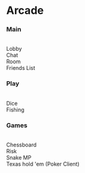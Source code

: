 # Arcade


### Main
<br>
Lobby
<br>
Chat
<br>
Room
<br>
Friends List


### Play
<br>
Dice
<br>
Fishing


### Games
<br>
Chessboard
<br>
Risk
<br>
Snake MP
<br>
Texas hold 'em (Poker Client)
